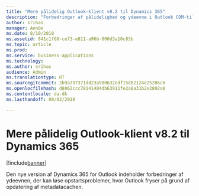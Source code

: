 ```yaml
---
title: "Mere pålidelig Outlook-klient v8.2 til Dynamics 365"
description: "Forbedringer af pålidelighed og ydeevne i Outlook COM-tilføjelsesprogrammet version 8.2"
author: srihas
manager: AnnBe
ms.date: 8/10/2018
ms.assetid: 841c1f60-ce73-e811-a96b-000d3a18c83b
ms.topic: article
ms.prod: 
ms.service: business-applications
ms.technology: 
ms.author: srihas
audience: Admin
ms.translationtype: HT
ms.sourcegitcommit: 2b9a737371dd23a900632edf15d82124e25286c6
ms.openlocfilehash: d8062ccc78141404db63911fe2a8a31b2e2892a0
ms.contentlocale: da-dk
ms.lasthandoff: 08/02/2018

---
```

# <a name="more-reliable-outlook-client-v82-for-dynamics-365"></a>Mere pålidelig Outlook-klient v8.2 til Dynamics 365


[!include[banner](../../includes/banner.md)]

Den nye version af Dynamics 365 for Outlook indeholder forbedringer af ydeevnen, der kan løse opstartsproblemer, hvor Outlook fryser på grund af opdatering af metadatacachen.

